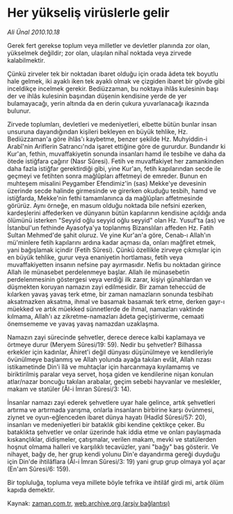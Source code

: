 # Her yükseliş virüslerle gelir

*Ali Ünal 2010.10.18*

<td class="columnist-detail">
<p>Gerek fert gerekse toplum veya milletler ve devletler planında zor olan, yükselmek değildir; zor olan, ulaşılan nihaî noktada veya zirvede kalabilmektir.</p>
<p>
<div id="haberMetinDiv">
<p>Çünkü zirveler tek bir noktadan ibaret olduğu için orada âdeta tek boyutlu hale gelmek, iki ayaklı iken tek ayaklı olmak ve çizgiden ibaret bir gövde gibi inceldikçe incelmek gerekir. Bediüzzaman, bu noktaya ihlâs kulesinin başı der ve ihlâs kulesinin başından düşenin kendisine yerde de yer bulamayacağı, yerin altında da en derin çukura yuvarlanacağı ikazında bulunur.
<p>Zirvede toplumları, devletleri ve medeniyetleri, elbette bütün bunlar insan unsuruna dayandığından kişileri bekleyen en büyük tehlike, Hz. Bediüzzaman'a göre ihlâs'ı kaybetme, benzer şekilde Hz. Muhyiddin-i Arabî'nin Ariflerin Satrancı'nda işaret ettiğine göre de gururdur. Bundandır ki Kur'an, fethin, muvaffakiyetin sonunda insanları hamd ile tesbihe ve daha da ötede istiğfara çağırır (Nasr Sûresi). Fetih ve muvaffakiyet her zamankinden daha fazla istiğfar gerektirdiği gibi, yine Kur'an, fetih kapılarından secde ile geçmeyi ve fetihten sonra mağlûpları affetmeyi de emreder. Bunun en muhteşem misalini Peygamber Efendimiz'in (sas) Mekke'ye devesinin üzerinde secde halinde girmesinde ve girerken okuduğu tesbih, hamd ve istiğfarda, Mekke'nin fethi tamamlanınca da mağlûpları affetmesinde görürüz. Aynı örneğe, en masum olduğu noktada bile nefsini ezerken, kardeşlerini affederken ve dünyanın bütün kapılarının kendisine açıldığı anda ölümünü isterken "Seyyid oğlu seyyid oğlu seyyid" olan Hz. Yusuf'ta (as) ve İstanbul'un fethinde Ayasofya'ya toplanmış Bizanslıları affeden Hz. Fatih Sultan Mehmed'de şahit oluruz. Ve yine Kur'an'a göre, Cenab-ı Allah'ın mü'minlere fetih kapılarını ardına kadar açması da, onları mağfiret etmek, yani bağışlamak içindir (Fetih Sûresi). Çünkü özellikle zirveye çıkmışlar için en büyük tehlike, gurur veya enaniyetin hortlaması, fetih veya muvaffakiyetten insanın nefsine pay ayırmasıdır. Nefis bu noktadan girince Allah ile münasebet perdelenmeye başlar. Allah ile münasebetin perdelenmesinin göstergesi veya verdiği ilk zarar, kişiyi günahlardan ve düşmekten koruyan namazın zayi edilmesidir. Bir zaman teheccüd de kılarken yavaş yavaş terk etme, bir zaman namazların sonunda tesbihatı aksatmazken aksatma, ihmal ve basamak basamak terk etme, derken gayr-ı müekked ve artık müekked sünnetlerde de ihmal, namazları vaktinde kılmama, Allah'ı az zikretme-namazları âdeta geçiştiriverme, cemaati önemsememe ve yavaş yavaş namazdan uzaklaşma.
<p>Namazın zayi sürecinde şehvetler, derece derece kalbi kaplamaya ve örtmeye durur (Meryem Sûresi/19: 59). Nedir bu şehvetler? Bilhassa erkekler için kadınlar, Âhiret'i değil dünyası düşünülmeye ve kendileriyle övünülmeye başlanmış ve Allah yolunda ayağa takılan evlât, Allah rızası istikametinde Din'i îlâ ve muhtaçlar için harcanmaya kıyılamamış ve biriktirilmiş paralar veya servet, hoşa giden ve kendilerine nişan konulan atlar/nazar boncuğu takılan arabalar, geçim sebebi hayvanlar ve meslekler, makam ve statüler (Âl-i İmran Sûresi/3: 14).
<p>İnsanlar namazı zayi ederek şehvetlere uyar hale gelince, artık şehvetleri artırma ve artırmada yarışma, onlarla insanların birbirine karşı övünmesi, ziynet ve oyun-eğlenceden ibaret dünya hayatı (Hadîd Sûresi/57: 20), insanları ve medeniyetleri bir bataklık gibi kendine çektikçe çeker. Bu bataklıkta şehvetler ve onlar üzerinde hak iddia etme ve onları paylaşmada kıskançlıklar, didişmeler, çatışmalar, verilen makam, mevki ve statülerden hoşnut olmama halleri ve karşılıklı tecavüzler, yani "bağy" baş gösterir. Ve nihayet, bağy de, her grup kendi yolunu Din'e dayandırma gereği duyduğu için Din'de ihtilâflara (Âl-i İmran Sûresi/3: 19) yani grup grup olmaya yol açar (En'am Sûresi/6: 159).
<p>Bir topluluğa, topluma veya millete böyle tefrika ve ihtilâf girdi mi, artık ölüm kapıda demektir. </p></p></p></p></p></div>
</p>
<a href="http://web.archive.org/web/20110105120216/mailto:ali.unal@zaman.com.tr">
</a></td>

Kaynak: [zaman.com.tr](http://zaman.com.tr/yazar.do?yazino=1041483), [web.archive.org (arşiv bağlantısı)](http://web.archive.org/web/20110105120216/http://www.zaman.com.tr:80/yazar.do?yazino=1041483)
